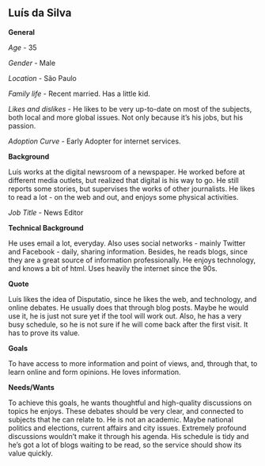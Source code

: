 Luís da Silva
---

**General**

*Age* - 35

*Gender* - Male

*Location* - São Paulo

*Family life* - Recent married. Has a little kid.

*Likes and dislikes* - He likes to be very up-to-date on most of the subjects, both local and more global issues. Not only because it’s his jobs, but his passion.

*Adoption Curve* - Early Adopter for internet services.

**Background**

Luís works at the digital newsroom of a newspaper. He worked before at different media outlets, but realized that digital is his way to go. He still reports some stories, but supervises the works of other journalists. He likes to read a lot - on the web and out, and enjoys some physical activities.

*Job Title* - News Editor

**Technical Background**

He uses email a lot, everyday. Also uses social networks - mainly Twitter and Facebook - daily, sharing information. Besides, he reads blogs, since they are a great source of information professionally. He enjoys technology, and knows a bit of html. Uses heavily the internet since the 90s.

**Quote**

Luís likes the idea of Disputatio, since he likes the web, and technology, and online debates. He usually does that through blog posts. Maybe he would use it, he is just not sure yet if the tool will work out. Also, he has a very busy schedule, so he is not sure if he will come back after the first visit. It has to prove its value.

**Goals**

To have access to more information and point of views, and, through that, to learn online and form opinions. He loves information.

**Needs/Wants**

To achieve this goals, he wants thoughtful and high-quality discussions on topics he enjoys. These debates should be very clear, and connected to subjects that he can relate to. He is not an academic. Maybe national politics and elections, current affairs and city issues. Extremely profound discussions wouldn’t make it through his agenda. His schedule is tidy and he’s got a lot of blogs waiting to be read, so the service should show its value quickly.